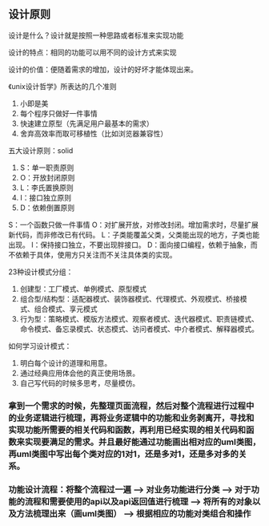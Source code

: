 ## 设计原则

设计是什么？设计就是按照一种思路或者标准来实现功能

设计的特点：相同的功能可以用不同的设计方式来实现

设计的价值：便随着需求的增加，设计的好坏才能体现出来。

《unix设计哲学》所表达的几个准则

1. 小即是美
2. 每个程序只做好一件事情
3. 快速建立原型（先满足用户最基本的需求）
4. 舍弃高效率而取可移植性（比如浏览器兼容性）

五大设计原则：solid

1. S：单一职责原则
2. O：开放封闭原则
3. L：李氏置换原则
4. I：接口独立原则
5. D：依赖倒置原则

S：一个函数只做一件事情
O：对扩展开放，对修改封闭。增加需求时，尽量扩展新代码，而非修改已有代码。
L：子类能覆盖父类，父类能出现的地方，子类也能出现。
I：保持接口独立，不要出现胖接口。
D：面向接口编程，依赖于抽象，而不依赖于具体，使用方只关注而不关注具体类的实现。

23种设计模式分组：

1. 创建型：工厂模式、单例模式、原型模式
2. 组合型/结构型：适配器模式、装饰器模式、代理模式、外观模式、桥接模式、组合模式、享元模式
3. 行为型：策略模式、模版方法模式、观察者模式、迭代器模式、职责链模式、命令模式、备忘录模式、状态模式、访问者模式、中介者模式、解释器模式。

如何学习设计模式：

1. 明白每个设计的道理和用意。
2. 通过经典应用体会他的真正使用场景。
3. 自己写代码的时候多思考，尽量模仿。

### 拿到一个需求的时候，先整理页面流程，然后对整个流程进行过程中的业务逻辑进行梳理，再将业务逻辑中的功能和业务剥离开，寻找和实现功能所需要的相关代码和函数，再利用已经实现的相关代码和函数来实现要满足的需求。并且最好能通过功能画出相对应的uml类图，再uml类图中写出每个类对应的1对1，还是多对1，还是多对多的关系。

### 功能设计流程：将整个流程过一遍 --> 对业务功能进行分类 --> 对于功能的流程和需要使用的api以及api返回值进行梳理 --> 将所有的对象以及方法梳理出来（画uml类图） --> 根据相应的功能对类组合和操作
